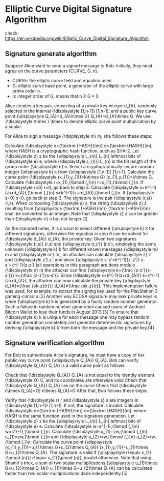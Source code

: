 # Elliptic Curve Digital Signature Algorithm
check: https://en.wikipedia.org/wiki/Elliptic_Curve_Digital_Signature_Algorithm
## Signature generate algorithm
Suppose Alice want to send a signed message to Bob. Initially, they must agree on the curve parameters (CURVE, G, n).
- CURVE: the elliptic curve field and equation used
- G: elliptic curve base point, a generator of the elliptic curve with large prime order n.
- n: integer order of G, means that n X G = 0

Alice creates a key pair, consisting of a private key integer d\_{A}, randomly selected in the interval {\displaystyle [1,n-1]} [1,n-1]; and a public key curve point {\displaystyle Q_{A}=d_{A}\times G} Q_{A}=d_{A}\times G. We use {\displaystyle \times } \times  to denote elliptic curve point multiplication by a scalar.

For Alice to sign a message {\displaystyle m} m, she follows these steps:

Calculate {\displaystyle e={\textrm {HASH}}(m)} e={\textrm {HASH}}(m), where HASH is a cryptographic hash function, such as SHA-2.
Let {\displaystyle z} z be the {\displaystyle L_{n}} L_{n} leftmost bits of {\displaystyle e} e, where {\displaystyle L_{n}} L_{n} is the bit length of the group order {\displaystyle n} n.
Select a cryptographically secure random integer {\displaystyle k} k from {\displaystyle [1,n-1]} [1,n-1].
Calculate the curve point {\displaystyle (x_{1},y_{1})=k\times G} (x_{1},y_{1})=k\times G.
Calculate {\displaystyle r=x_{1}\,{\bmod {\,}}n} r=x_{1}\,{\bmod {\,}}n. If {\displaystyle r=0} r=0, go back to step 3.
Calculate {\displaystyle s=k^{-1}(z+rd_{A})\,{\bmod {\,}}n} s=k^{-1}(z+rd_{A})\,{\bmod {\,}}n. If {\displaystyle s=0} s=0, go back to step 3.
The signature is the pair {\displaystyle (r,s)} (r,s).
When computing {\displaystyle s} s, the string {\displaystyle z} z resulting from {\displaystyle {\textrm {HASH}}(m)} {\textrm {HASH}}(m) shall be converted to an integer. Note that {\displaystyle z} z can be greater than {\displaystyle n} n but not longer.[1]

As the standard notes, it is crucial to select different {\displaystyle k} k for different signatures, otherwise the equation in step 6 can be solved for {\displaystyle d_{A}} d_{A}, the private key: Given two signatures {\displaystyle (r,s)} (r,s) and {\displaystyle (r,s')} (r,s'), employing the same unknown {\displaystyle k} k for different known messages {\displaystyle m} m and {\displaystyle m'} m', an attacker can calculate {\displaystyle z} z and {\displaystyle z'} z', and since {\displaystyle s-s'=k^{-1}(z-z')} s-s'=k^{-1}(z-z') (all operations in this paragraph are done modulo {\displaystyle n} n) the attacker can find {\displaystyle k={\frac {z-z'}{s-s'}}} k={\frac {z-z'}{s-s'}}. Since {\displaystyle s=k^{-1}(z+rd_{A})} s=k^{-1}(z+rd_{A}), the attacker can now calculate the private key {\displaystyle d_{A}={\frac {sk-z}{r}}} d_{A}={\frac {sk-z}{r}}. This implementation failure was used, for example, to extract the signing key used for the PlayStation 3 gaming-console.[2] Another way ECDSA signature may leak private keys is when {\displaystyle k} k is generated by a faulty random number generator. Such a failure in random number generation caused users of Android Bitcoin Wallet to lose their funds in August 2013.[3] To ensure that {\displaystyle k} k is unique for each message one may bypass random number generation completely and generate deterministic signatures by deriving {\displaystyle k} k from both the message and the private key.[4]

## Signature verification algorithm
For Bob to authenticate Alice's signature, he must have a copy of her public-key curve point {\displaystyle Q_{A}} Q_{A}. Bob can verify {\displaystyle Q_{A}} Q_{A} is a valid curve point as follows:

Check that {\displaystyle Q_{A}} Q_{A} is not equal to the identity element {\displaystyle O} O, and its coordinates are otherwise valid
Check that {\displaystyle Q_{A}} Q_{A} lies on the curve
Check that {\displaystyle n\times Q_{A}=O} n\times Q_{A}=O
After that, Bob follows these steps:

Verify that {\displaystyle r} r and {\displaystyle s} s are integers in {\displaystyle [1,n-1]} [1,n-1]. If not, the signature is invalid.
Calculate {\displaystyle e={\textrm {HASH}}(m)} e={\textrm {HASH}}(m), where HASH is the same function used in the signature generation.
Let {\displaystyle z} z be the {\displaystyle L_{n}} L_{n} leftmost bits of {\displaystyle e} e.
Calculate {\displaystyle w=s^{-1}\,{\bmod {\,}}n} w=s^{-1}\,{\bmod {\,}}n.
Calculate {\displaystyle u_{1}=zw\,{\bmod {\,}}n} u_{1}=zw\,{\bmod {\,}}n and {\displaystyle u_{2}=rw\,{\bmod {\,}}n} u_{2}=rw\,{\bmod {\,}}n.
Calculate the curve point {\displaystyle (x_{1},y_{1})=u_{1}\times G+u_{2}\times Q_{A}} (x_{1},y_{1})=u_{1}\times G+u_{2}\times Q_{A}.
The signature is valid if {\displaystyle r\equiv x_{1}{\pmod {n}}} r\equiv x_{1}{\pmod {n}}, invalid otherwise.
Note that using Shamir's trick, a sum of two scalar multiplications {\displaystyle u_{1}\times G+u_{2}\times Q_{A}} u_{1}\times G+u_{2}\times Q_{A} can be calculated faster than two scalar multiplications done independently.[5]
